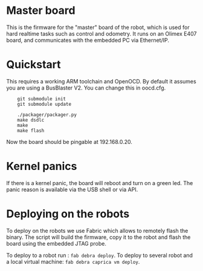 # Master board
This is the firmware for the "master" board of the robot, which is used for hard realtime tasks such as control and odometry.
It runs on an Olimex E407 board, and communicates with the embedded PC via Ethernet/IP.

# Quickstart
This requires a working ARM toolchain and OpenOCD.
By default it assumes you are using a BusBlaster V2.
You can change this in oocd.cfg.

```
    git submodule init
    git submodule update

    ./packager/packager.py
    make dsdlc
    make
    make flash
```

Now the board should be pingable at 192.168.0.20.

# Kernel panics
If there is a kernel panic, the board will reboot and turn on a green led.
The panic reason is available via the USB shell or via API.

# Deploying on the robots
To deploy on the robots we use Fabric which allows to remotely flash the binary.
The script will build the firmware, copy it to the robot and flash the board using the embedded JTAG probe.

To deploy to a robot run : `fab debra deploy`.
To deploy to several robot and a local virtual machine: `fab debra caprica vm deploy`.

